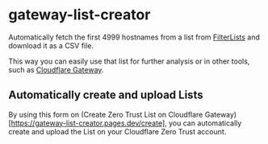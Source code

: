 # gateway-list-creator

Automatically fetch the first 4999 hostnames from a list from [FilterLists](https://filterlists.com/) and download it as a CSV file.

This way you can easily use that list for further analysis or in other tools, such as [Cloudflare Gateway](https://developers.cloudflare.com/cloudflare-one/policies/filtering/lists/).

## Automatically create and upload Lists

By using this form on (Create Zero Trust List on Cloudflare Gateway)[https://gateway-list-creator.pages.dev/create], you can automatically create and upload the List on your Cloudflare Zero Trust account.
